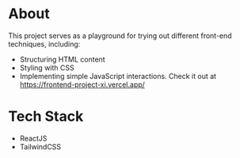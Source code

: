 # About
This project serves as a playground for trying out different front-end techniques, including:

- Structuring HTML content
- Styling with CSS
- Implementing simple JavaScript interactions.
Check it out at https://frontend-project-xi.vercel.app/

# Tech Stack

* ReactJS
* TailwindCSS
  
